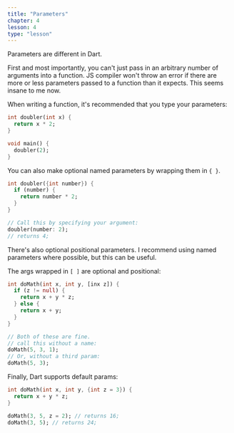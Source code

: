 ```yaml
---
title: "Parameters"
chapter: 4
lesson: 4
type: "lesson"
---
```


Parameters are different in Dart.

First and most importantly, you can't just pass in an arbitrary number of arguments into a function. JS compiler won't throw an error if there are more or less parameters passed to a function than it expects. This seems insane to me now. 

When writing a function, it's recommended that you type your parameters:

```dart
int doubler(int x) {
  return x * 2;
}

void main() {
  doubler(2);
}
```

You can also make optional named parameters by wrapping them in `{ }`. 

```dart
int doubler({int number}) {
  if (number) {
    return number * 2;
  }
}

// Call this by specifying your argument: 
doubler(number: 2);
// returns 4;
```

There's also optional positional parameters. I recommend using named parameters where possible, but this can be useful.

The args wrapped in `[ ]` are optional and positional: 

```dart
int doMath(int x, int y, [inx z]) {
  if (z != null) {
    return x + y * z;
  } else {
    return x + y; 
  }
}

// Both of these are fine. 
// call this without a name:
doMath(5, 3, 1); 
// Or, without a third param:
doMath(5, 3); 
```

Finally, Dart supports default params: 

```dart
int doMath(int x, int y, {int z = 3}) {
  return x + y * z;
}

doMath(3, 5, z = 2); // returns 16;
doMath(3, 5); // returns 24;
```

